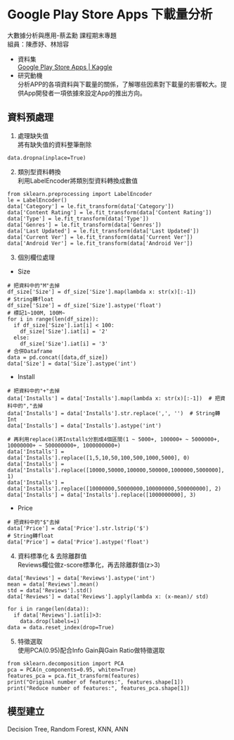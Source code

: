 # Google Play Store Apps 下載量分析
大數據分析與應用-蔡孟勳 課程期末專題
<br>組員：陳彥妤、林旭容

* 資料集
<br>[Google Play Store Apps | Kaggle](https://www.kaggle.com/datasets/lava18/google-play-store-apps)
* 研究動機
<br>分析APP的各項資料與下載量的關係，了解哪些因素對下載量的影響較大。提供App開發者一項依據來設定App的推出方向。

## 資料預處理
1. 處理缺失值
<br>將有缺失值的資料整筆刪除
```
data.dropna(inplace=True)
```
2. 類別型資料轉換
<br>利用LabelEncoder將類別型資料轉換成數值
```
from sklearn.preprocessing import LabelEncoder
le = LabelEncoder()
data['Category'] = le.fit_transform(data['Category']) 
data['Content Rating'] = le.fit_transform(data['Content Rating']) 
data['Type'] = le.fit_transform(data['Type'])
data['Genres'] = le.fit_transform(data['Genres'])
data['Last Updated'] = le.fit_transform(data['Last Updated']) 
data['Current Ver'] = le.fit_transform(data['Current Ver']) 
data['Android Ver'] = le.fit_transform(data['Android Ver'])
```
3. 個別欄位處理
* Size
```
# 把資料中的"M"去掉
df_size['Size'] = df_size['Size'].map(lambda x: str(x)[:-1])
# String轉float
df_size['Size'] = df_size['Size'].astype('float')
# 標記1~100M, 100M~
for i in range(len(df_size)):
  if df_size['Size'].iat[i] < 100:
    df_size['Size'].iat[i] = '2'
  else:
    df_size['Size'].iat[i] = '3'
# 合併Dataframe
data = pd.concat([data,df_size])
data['Size'] = data['Size'].astype('int')
```
* Install
```
# 把資料中的"+"去掉
data['Installs'] = data['Installs'].map(lambda x: str(x)[:-1])  # 把資料中的","去掉
data['Installs'] = data['Installs'].str.replace(',', '')  # String轉Int
data['Installs'] = data['Installs'].astype('int')

# 再利用replace()將Installs分割成4個區間(1 ~ 5000+, 100000+ ~ 5000000+, 10000000+ ~ 500000000+, 1000000000+)
data['Installs'] = data['Installs'].replace([1,5,10,50,100,500,1000,5000], 0)
data['Installs'] = data['Installs'].replace([10000,50000,100000,500000,1000000,5000000], 1)
data['Installs'] = data['Installs'].replace([10000000,50000000,100000000,500000000], 2)
data['Installs'] = data['Installs'].replace([1000000000], 3)
```
* Price
```
# 把資料中的"$"去掉
data['Price'] = data['Price'].str.lstrip('$')
# String轉float
data['Price'] = data['Price'].astype('float')
```
4. 資料標準化 & 去除離群值
<br>Reviews欄位做z-score標準化，再去除離群值(z>3)
```
data['Reviews'] = data['Reviews'].astype('int')
mean = data['Reviews'].mean()
std = data['Reviews'].std()
data['Reviews'] = data['Reviews'].apply(lambda x: (x-mean)/ std)

for i in range(len(data)):
  if data['Reviews'].iat[i]>3:
    data.drop(labels=i)
data = data.reset_index(drop=True)
```
5. 特徵選取
<br>使用PCA(0.95)配合Info Gain與Gain Ratio做特徵選取
```
from sklearn.decomposition import PCA
pca = PCA(n_components=0.95, whiten=True)
features_pca = pca.fit_transform(features)
print("Original number of features:", features.shape[1])
print("Reduce number of features:", features_pca.shape[1])
```


## 模型建立
Decision Tree, Random Forest, KNN, ANN
